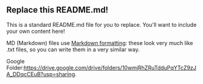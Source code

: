 ## Replace this README.md!

This is a standard README.md file for you to replace. You'll want to include your own content here!

MD (Markdown) files use [Markdown formatting](https://guides.github.com/features/mastering-markdown/): 
these look very much like .txt files, so you can write them in a very similar way.



Google Folder:https://drive.google.com/drive/folders/10wmjRhZRuTdduPqYTcZ9zJA_DDqcCEuB?usp=sharing.
